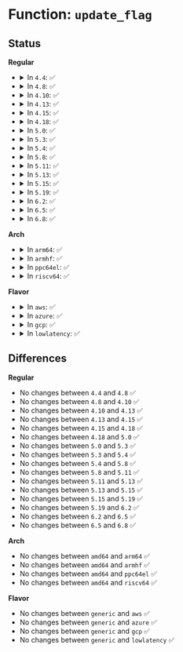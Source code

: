 # Function: <code>update_flag</code>

## Status
<b>Regular</b>
<ul>
<li>
<details>
<summary>In <code>4.4</code>: ✅</summary>

```c
int update_flag(cpuset_flagbits_t bit, struct cpuset *cs, int turning_on);
```

**Collision:** Unique Static

**Inline:** No

**Transformation:** False

**Instances:**

```
In kernel/cpuset.c (ffffffff8111bfd0)
Location: kernel/cpuset.c:1313
Inline: False
Direct callers:
  - kernel/cpuset.c:cpuset_write_u64
  - kernel/cpuset.c:cpuset_write_u64
  - kernel/cpuset.c:cpuset_write_u64
  - kernel/cpuset.c:cpuset_write_u64
  - kernel/cpuset.c:cpuset_write_u64
  - kernel/cpuset.c:cpuset_write_u64
  - kernel/cpuset.c:cpuset_write_u64
  - kernel/cpuset.c:cpuset_css_offline
```
**Symbols:**

```
ffffffff8111bfd0-ffffffff8111c17a: update_flag (STB_LOCAL)
```
</details>
</li>
<li>
<details>
<summary>In <code>4.8</code>: ✅</summary>

```c
int update_flag(cpuset_flagbits_t bit, struct cpuset *cs, int turning_on);
```

**Collision:** Unique Static

**Inline:** No

**Transformation:** False

**Instances:**

```
In kernel/cpuset.c (ffffffff81123ed0)
Location: kernel/cpuset.c:1315
Inline: False
Direct callers:
  - kernel/cpuset.c:cpuset_css_offline
  - kernel/cpuset.c:cpuset_write_u64
  - kernel/cpuset.c:cpuset_write_u64
  - kernel/cpuset.c:cpuset_write_u64
  - kernel/cpuset.c:cpuset_write_u64
  - kernel/cpuset.c:cpuset_write_u64
  - kernel/cpuset.c:cpuset_write_u64
  - kernel/cpuset.c:cpuset_write_u64
```
**Symbols:**

```
ffffffff81123ed0-ffffffff8112407b: update_flag (STB_LOCAL)
```
</details>
</li>
<li>
<details>
<summary>In <code>4.10</code>: ✅</summary>

```c
int update_flag(cpuset_flagbits_t bit, struct cpuset *cs, int turning_on);
```

**Collision:** Unique Static

**Inline:** No

**Transformation:** False

**Instances:**

```
In kernel/cpuset.c (ffffffff8112cdd0)
Location: kernel/cpuset.c:1315
Inline: False
Direct callers:
  - kernel/cpuset.c:cpuset_css_offline
  - kernel/cpuset.c:cpuset_write_u64
  - kernel/cpuset.c:cpuset_write_u64
  - kernel/cpuset.c:cpuset_write_u64
  - kernel/cpuset.c:cpuset_write_u64
  - kernel/cpuset.c:cpuset_write_u64
  - kernel/cpuset.c:cpuset_write_u64
  - kernel/cpuset.c:cpuset_write_u64
```
**Symbols:**

```
ffffffff8112cdd0-ffffffff8112cfa5: update_flag (STB_LOCAL)
```
</details>
</li>
<li>
<details>
<summary>In <code>4.13</code>: ✅</summary>

```c
int update_flag(cpuset_flagbits_t bit, struct cpuset *cs, int turning_on);
```

**Collision:** Unique Static

**Inline:** No

**Transformation:** False

**Instances:**

```
In kernel/cgroup/cpuset.c (ffffffff8112e020)
Location: kernel/cgroup/cpuset.c:1303
Inline: False
Direct callers:
  - kernel/cgroup/cpuset.c:cpuset_css_offline
  - kernel/cgroup/cpuset.c:cpuset_write_u64
  - kernel/cgroup/cpuset.c:cpuset_write_u64
  - kernel/cgroup/cpuset.c:cpuset_write_u64
  - kernel/cgroup/cpuset.c:cpuset_write_u64
  - kernel/cgroup/cpuset.c:cpuset_write_u64
  - kernel/cgroup/cpuset.c:cpuset_write_u64
  - kernel/cgroup/cpuset.c:cpuset_write_u64
```
**Symbols:**

```
ffffffff8112e020-ffffffff8112e1e1: update_flag (STB_LOCAL)
```
</details>
</li>
<li>
<details>
<summary>In <code>4.15</code>: ✅</summary>

```c
int update_flag(cpuset_flagbits_t bit, struct cpuset *cs, int turning_on);
```

**Collision:** Unique Static

**Inline:** No

**Transformation:** False

**Instances:**

```
In kernel/cgroup/cpuset.c (ffffffff8113ac70)
Location: kernel/cgroup/cpuset.c:1313
Inline: False
Direct callers:
  - kernel/cgroup/cpuset.c:cpuset_css_offline
  - kernel/cgroup/cpuset.c:cpuset_write_u64
  - kernel/cgroup/cpuset.c:cpuset_write_u64
  - kernel/cgroup/cpuset.c:cpuset_write_u64
  - kernel/cgroup/cpuset.c:cpuset_write_u64
  - kernel/cgroup/cpuset.c:cpuset_write_u64
  - kernel/cgroup/cpuset.c:cpuset_write_u64
  - kernel/cgroup/cpuset.c:cpuset_write_u64
```
**Symbols:**

```
ffffffff8113ac70-ffffffff8113add3: update_flag (STB_LOCAL)
```
</details>
</li>
<li>
<details>
<summary>In <code>4.18</code>: ✅</summary>

```c
int update_flag(cpuset_flagbits_t bit, struct cpuset *cs, int turning_on);
```

**Collision:** Unique Static

**Inline:** No

**Transformation:** False

**Instances:**

```
In kernel/cgroup/cpuset.c (ffffffff8114a000)
Location: kernel/cgroup/cpuset.c:1314
Inline: False
Direct callers:
  - kernel/cgroup/cpuset.c:cpuset_css_offline
  - kernel/cgroup/cpuset.c:cpuset_write_u64
  - kernel/cgroup/cpuset.c:cpuset_write_u64
  - kernel/cgroup/cpuset.c:cpuset_write_u64
  - kernel/cgroup/cpuset.c:cpuset_write_u64
  - kernel/cgroup/cpuset.c:cpuset_write_u64
  - kernel/cgroup/cpuset.c:cpuset_write_u64
  - kernel/cgroup/cpuset.c:cpuset_write_u64
```
**Symbols:**

```
ffffffff8114a000-ffffffff8114a164: update_flag (STB_LOCAL)
```
</details>
</li>
<li>
<details>
<summary>In <code>5.0</code>: ✅</summary>

```c
int update_flag(cpuset_flagbits_t bit, struct cpuset *cs, int turning_on);
```

**Collision:** Unique Static

**Inline:** No

**Transformation:** False

**Instances:**

```
In kernel/cgroup/cpuset.c (ffffffff81155dc0)
Location: kernel/cgroup/cpuset.c:1837
Inline: False
Direct callers:
  - kernel/cgroup/cpuset.c:cpuset_css_offline
  - kernel/cgroup/cpuset.c:cpuset_write_u64
  - kernel/cgroup/cpuset.c:cpuset_write_u64
  - kernel/cgroup/cpuset.c:cpuset_write_u64
  - kernel/cgroup/cpuset.c:cpuset_write_u64
  - kernel/cgroup/cpuset.c:cpuset_write_u64
  - kernel/cgroup/cpuset.c:cpuset_write_u64
  - kernel/cgroup/cpuset.c:cpuset_write_u64
  - kernel/cgroup/cpuset.c:update_prstate
  - kernel/cgroup/cpuset.c:update_prstate
  - kernel/cgroup/cpuset.c:update_prstate
  - kernel/cgroup/cpuset.c:update_prstate
```
**Symbols:**

```
ffffffff81155dc0-ffffffff81155f2b: update_flag (STB_LOCAL)
```
</details>
</li>
<li>
<details>
<summary>In <code>5.3</code>: ✅</summary>

```c
int update_flag(cpuset_flagbits_t bit, struct cpuset *cs, int turning_on);
```

**Collision:** Unique Static

**Inline:** No

**Transformation:** False

**Instances:**

```
In kernel/cgroup/cpuset.c (ffffffff81163170)
Location: kernel/cgroup/cpuset.c:1798
Inline: False
Direct callers:
  - kernel/cgroup/cpuset.c:cpuset_css_offline
  - kernel/cgroup/cpuset.c:cpuset_write_u64
  - kernel/cgroup/cpuset.c:cpuset_write_u64
  - kernel/cgroup/cpuset.c:cpuset_write_u64
  - kernel/cgroup/cpuset.c:cpuset_write_u64
  - kernel/cgroup/cpuset.c:cpuset_write_u64
  - kernel/cgroup/cpuset.c:cpuset_write_u64
  - kernel/cgroup/cpuset.c:cpuset_write_u64
  - kernel/cgroup/cpuset.c:update_prstate
  - kernel/cgroup/cpuset.c:update_prstate
  - kernel/cgroup/cpuset.c:update_prstate
  - kernel/cgroup/cpuset.c:update_prstate
```
**Symbols:**

```
ffffffff81163170-ffffffff811632e1: update_flag (STB_LOCAL)
```
</details>
</li>
<li>
<details>
<summary>In <code>5.4</code>: ✅</summary>

```c
int update_flag(cpuset_flagbits_t bit, struct cpuset *cs, int turning_on);
```

**Collision:** Unique Static

**Inline:** No

**Transformation:** False

**Instances:**

```
In kernel/cgroup/cpuset.c (ffffffff8116efa0)
Location: kernel/cgroup/cpuset.c:1872
Inline: False
Direct callers:
  - kernel/cgroup/cpuset.c:cpuset_css_offline
  - kernel/cgroup/cpuset.c:cpuset_write_u64
  - kernel/cgroup/cpuset.c:cpuset_write_u64
  - kernel/cgroup/cpuset.c:cpuset_write_u64
  - kernel/cgroup/cpuset.c:cpuset_write_u64
  - kernel/cgroup/cpuset.c:cpuset_write_u64
  - kernel/cgroup/cpuset.c:cpuset_write_u64
  - kernel/cgroup/cpuset.c:cpuset_write_u64
  - kernel/cgroup/cpuset.c:update_prstate
  - kernel/cgroup/cpuset.c:update_prstate
  - kernel/cgroup/cpuset.c:update_prstate
  - kernel/cgroup/cpuset.c:update_prstate
```
**Symbols:**

```
ffffffff8116efa0-ffffffff8116f111: update_flag (STB_LOCAL)
```
</details>
</li>
<li>
<details>
<summary>In <code>5.8</code>: ✅</summary>

```c
int update_flag(cpuset_flagbits_t bit, struct cpuset *cs, int turning_on);
```

**Collision:** Unique Static

**Inline:** No

**Transformation:** False

**Instances:**

```
In kernel/cgroup/cpuset.c (ffffffff811803c0)
Location: kernel/cgroup/cpuset.c:1874
Inline: False
Direct callers:
  - kernel/cgroup/cpuset.c:cpuset_css_offline
  - kernel/cgroup/cpuset.c:cpuset_write_u64
  - kernel/cgroup/cpuset.c:cpuset_write_u64
  - kernel/cgroup/cpuset.c:cpuset_write_u64
  - kernel/cgroup/cpuset.c:cpuset_write_u64
  - kernel/cgroup/cpuset.c:cpuset_write_u64
  - kernel/cgroup/cpuset.c:cpuset_write_u64
  - kernel/cgroup/cpuset.c:cpuset_write_u64
  - kernel/cgroup/cpuset.c:update_prstate
  - kernel/cgroup/cpuset.c:update_prstate
  - kernel/cgroup/cpuset.c:update_prstate
  - kernel/cgroup/cpuset.c:update_prstate
```
**Symbols:**

```
ffffffff811803c0-ffffffff81180531: update_flag (STB_LOCAL)
```
</details>
</li>
<li>
<details>
<summary>In <code>5.11</code>: ✅</summary>

```c
int update_flag(cpuset_flagbits_t bit, struct cpuset *cs, int turning_on);
```

**Collision:** Unique Static

**Inline:** No

**Transformation:** False

**Instances:**

```
In kernel/cgroup/cpuset.c (ffffffff8117d290)
Location: kernel/cgroup/cpuset.c:1897
Inline: False
Direct callers:
  - kernel/cgroup/cpuset.c:cpuset_css_offline
  - kernel/cgroup/cpuset.c:cpuset_write_u64
  - kernel/cgroup/cpuset.c:cpuset_write_u64
  - kernel/cgroup/cpuset.c:cpuset_write_u64
  - kernel/cgroup/cpuset.c:cpuset_write_u64
  - kernel/cgroup/cpuset.c:cpuset_write_u64
  - kernel/cgroup/cpuset.c:cpuset_write_u64
  - kernel/cgroup/cpuset.c:cpuset_write_u64
  - kernel/cgroup/cpuset.c:update_prstate
  - kernel/cgroup/cpuset.c:update_prstate
  - kernel/cgroup/cpuset.c:update_prstate
  - kernel/cgroup/cpuset.c:update_prstate
```
**Symbols:**

```
ffffffff8117d290-ffffffff8117d401: update_flag (STB_LOCAL)
```
</details>
</li>
<li>
<details>
<summary>In <code>5.13</code>: ✅</summary>

```c
int update_flag(cpuset_flagbits_t bit, struct cpuset *cs, int turning_on);
```

**Collision:** Unique Static

**Inline:** No

**Transformation:** False

**Instances:**

```
In kernel/cgroup/cpuset.c (ffffffff8117d620)
Location: kernel/cgroup/cpuset.c:1897
Inline: False
Direct callers:
  - kernel/cgroup/cpuset.c:cpuset_css_offline
  - kernel/cgroup/cpuset.c:cpuset_write_u64
  - kernel/cgroup/cpuset.c:cpuset_write_u64
  - kernel/cgroup/cpuset.c:cpuset_write_u64
  - kernel/cgroup/cpuset.c:cpuset_write_u64
  - kernel/cgroup/cpuset.c:cpuset_write_u64
  - kernel/cgroup/cpuset.c:cpuset_write_u64
  - kernel/cgroup/cpuset.c:cpuset_write_u64
  - kernel/cgroup/cpuset.c:update_prstate
  - kernel/cgroup/cpuset.c:update_prstate
  - kernel/cgroup/cpuset.c:update_prstate
  - kernel/cgroup/cpuset.c:update_prstate
```
**Symbols:**

```
ffffffff8117d620-ffffffff8117d790: update_flag (STB_LOCAL)
```
</details>
</li>
<li>
<details>
<summary>In <code>5.15</code>: ✅</summary>

```c
int update_flag(cpuset_flagbits_t bit, struct cpuset *cs, int turning_on);
```

**Collision:** Unique Static

**Inline:** No

**Transformation:** False

**Instances:**

```
In kernel/cgroup/cpuset.c (ffffffff811a51c0)
Location: kernel/cgroup/cpuset.c:1948
Inline: False
Direct callers:
  - kernel/cgroup/cpuset.c:cpuset_css_offline
  - kernel/cgroup/cpuset.c:cpuset_write_u64
  - kernel/cgroup/cpuset.c:cpuset_write_u64
  - kernel/cgroup/cpuset.c:cpuset_write_u64
  - kernel/cgroup/cpuset.c:cpuset_write_u64
  - kernel/cgroup/cpuset.c:cpuset_write_u64
  - kernel/cgroup/cpuset.c:cpuset_write_u64
  - kernel/cgroup/cpuset.c:cpuset_write_u64
  - kernel/cgroup/cpuset.c:update_prstate
  - kernel/cgroup/cpuset.c:update_prstate
  - kernel/cgroup/cpuset.c:update_prstate
  - kernel/cgroup/cpuset.c:update_prstate
```
**Symbols:**

```
ffffffff811a51c0-ffffffff811a5330: update_flag (STB_LOCAL)
```
</details>
</li>
<li>
<details>
<summary>In <code>5.19</code>: ✅</summary>

```c
int update_flag(cpuset_flagbits_t bit, struct cpuset *cs, int turning_on);
```

**Collision:** Unique Static

**Inline:** No

**Transformation:** False

**Instances:**

```
In kernel/cgroup/cpuset.c (ffffffff811d61a0)
Location: kernel/cgroup/cpuset.c:1988
Inline: False
Direct callers:
  - kernel/cgroup/cpuset.c:cpuset_css_offline
  - kernel/cgroup/cpuset.c:cpuset_write_u64
  - kernel/cgroup/cpuset.c:cpuset_write_u64
  - kernel/cgroup/cpuset.c:cpuset_write_u64
  - kernel/cgroup/cpuset.c:cpuset_write_u64
  - kernel/cgroup/cpuset.c:cpuset_write_u64
  - kernel/cgroup/cpuset.c:cpuset_write_u64
  - kernel/cgroup/cpuset.c:cpuset_write_u64
  - kernel/cgroup/cpuset.c:update_prstate
  - kernel/cgroup/cpuset.c:update_prstate
  - kernel/cgroup/cpuset.c:update_prstate
  - kernel/cgroup/cpuset.c:update_prstate
```
**Symbols:**

```
ffffffff811d61a0-ffffffff811d637d: update_flag (STB_LOCAL)
```
</details>
</li>
<li>
<details>
<summary>In <code>6.2</code>: ✅</summary>

```c
int update_flag(cpuset_flagbits_t bit, struct cpuset *cs, int turning_on);
```

**Collision:** Unique Static

**Inline:** No

**Transformation:** False

**Instances:**

```
In kernel/cgroup/cpuset.c (ffffffff8121a060)
Location: kernel/cgroup/cpuset.c:2177
Inline: False
Direct callers:
  - kernel/cgroup/cpuset.c:cpuset_css_offline
  - kernel/cgroup/cpuset.c:cpuset_write_u64
  - kernel/cgroup/cpuset.c:cpuset_write_u64
  - kernel/cgroup/cpuset.c:cpuset_write_u64
  - kernel/cgroup/cpuset.c:cpuset_write_u64
  - kernel/cgroup/cpuset.c:cpuset_write_u64
  - kernel/cgroup/cpuset.c:cpuset_write_u64
  - kernel/cgroup/cpuset.c:cpuset_write_u64
  - kernel/cgroup/cpuset.c:update_prstate
  - kernel/cgroup/cpuset.c:update_prstate
  - kernel/cgroup/cpuset.c:update_prstate
  - kernel/cgroup/cpuset.c:update_prstate
  - kernel/cgroup/cpuset.c:update_prstate
  - kernel/cgroup/cpuset.c:update_parent_subparts_cpumask
  - kernel/cgroup/cpuset.c:update_parent_subparts_cpumask
  - kernel/cgroup/cpuset.c:update_parent_subparts_cpumask
  - kernel/cgroup/cpuset.c:update_parent_subparts_cpumask
```
**Symbols:**

```
ffffffff8121a060-ffffffff8121a23d: update_flag (STB_LOCAL)
```
</details>
</li>
<li>
<details>
<summary>In <code>6.5</code>: ✅</summary>

```c
int update_flag(cpuset_flagbits_t bit, struct cpuset *cs, int turning_on);
```

**Collision:** Unique Static

**Inline:** No

**Transformation:** False

**Instances:**

```
In kernel/cgroup/cpuset.c (ffffffff8122ff00)
Location: kernel/cgroup/cpuset.c:2212
Inline: False
Direct callers:
  - kernel/cgroup/cpuset.c:cpuset_css_offline
  - kernel/cgroup/cpuset.c:cpuset_write_u64
  - kernel/cgroup/cpuset.c:cpuset_write_u64
  - kernel/cgroup/cpuset.c:cpuset_write_u64
  - kernel/cgroup/cpuset.c:cpuset_write_u64
  - kernel/cgroup/cpuset.c:cpuset_write_u64
  - kernel/cgroup/cpuset.c:cpuset_write_u64
  - kernel/cgroup/cpuset.c:cpuset_write_u64
  - kernel/cgroup/cpuset.c:update_prstate
  - kernel/cgroup/cpuset.c:update_prstate
  - kernel/cgroup/cpuset.c:update_prstate
  - kernel/cgroup/cpuset.c:update_prstate
  - kernel/cgroup/cpuset.c:update_prstate
  - kernel/cgroup/cpuset.c:update_parent_subparts_cpumask
  - kernel/cgroup/cpuset.c:update_parent_subparts_cpumask
  - kernel/cgroup/cpuset.c:update_parent_subparts_cpumask
  - kernel/cgroup/cpuset.c:update_parent_subparts_cpumask
```
**Symbols:**

```
ffffffff8122ff00-ffffffff812300d3: update_flag (STB_LOCAL)
```
</details>
</li>
<li>
<details>
<summary>In <code>6.8</code>: ✅</summary>

```c
int update_flag(cpuset_flagbits_t bit, struct cpuset *cs, int turning_on);
```

**Collision:** Unique Static

**Inline:** No

**Transformation:** False

**Instances:**

```
In kernel/cgroup/cpuset.c (ffffffff81249990)
Location: kernel/cgroup/cpuset.c:2993
Inline: False
Direct callers:
  - kernel/cgroup/cpuset.c:cpuset_css_offline
  - kernel/cgroup/cpuset.c:cpuset_write_u64
  - kernel/cgroup/cpuset.c:cpuset_write_u64
  - kernel/cgroup/cpuset.c:cpuset_write_u64
  - kernel/cgroup/cpuset.c:cpuset_write_u64
  - kernel/cgroup/cpuset.c:cpuset_write_u64
  - kernel/cgroup/cpuset.c:cpuset_write_u64
  - kernel/cgroup/cpuset.c:cpuset_write_u64
  - kernel/cgroup/cpuset.c:update_partition_exclusive
  - kernel/cgroup/cpuset.c:update_partition_exclusive
```
**Symbols:**

```
ffffffff81249990-ffffffff81249b6f: update_flag (STB_LOCAL)
```
</details>
</li>
</ul>
<b>Arch</b>
<ul>
<li>
<details>
<summary>In <code>arm64</code>: ✅</summary>

```c
int update_flag(cpuset_flagbits_t bit, struct cpuset *cs, int turning_on);
```

**Collision:** Unique Static

**Inline:** No

**Transformation:** False

**Instances:**

```
In kernel/cgroup/cpuset.c (ffff8000101e1a18)
Location: kernel/cgroup/cpuset.c:1872
Inline: False
Direct callers:
  - kernel/cgroup/cpuset.c:cpuset_css_offline
  - kernel/cgroup/cpuset.c:cpuset_write_u64
  - kernel/cgroup/cpuset.c:cpuset_write_u64
  - kernel/cgroup/cpuset.c:cpuset_write_u64
  - kernel/cgroup/cpuset.c:cpuset_write_u64
  - kernel/cgroup/cpuset.c:cpuset_write_u64
  - kernel/cgroup/cpuset.c:cpuset_write_u64
  - kernel/cgroup/cpuset.c:cpuset_write_u64
  - kernel/cgroup/cpuset.c:update_prstate
  - kernel/cgroup/cpuset.c:update_prstate
  - kernel/cgroup/cpuset.c:update_prstate
```
**Symbols:**

```
ffff8000101e1a18-ffff8000101e1be0: update_flag (STB_LOCAL)
```
</details>
</li>
<li>
<details>
<summary>In <code>armhf</code>: ✅</summary>

```c
int update_flag(cpuset_flagbits_t bit, struct cpuset *cs, int turning_on);
```

**Collision:** Unique Static

**Inline:** No

**Transformation:** False

**Instances:**

```
In kernel/cgroup/cpuset.c (c0422d00)
Location: kernel/cgroup/cpuset.c:1872
Inline: False
Direct callers:
  - kernel/cgroup/cpuset.c:cpuset_css_offline
  - kernel/cgroup/cpuset.c:cpuset_write_u64
  - kernel/cgroup/cpuset.c:cpuset_write_u64
  - kernel/cgroup/cpuset.c:cpuset_write_u64
  - kernel/cgroup/cpuset.c:cpuset_write_u64
  - kernel/cgroup/cpuset.c:cpuset_write_u64
  - kernel/cgroup/cpuset.c:cpuset_write_u64
  - kernel/cgroup/cpuset.c:cpuset_write_u64
  - kernel/cgroup/cpuset.c:update_prstate
  - kernel/cgroup/cpuset.c:update_prstate
  - kernel/cgroup/cpuset.c:update_prstate
  - kernel/cgroup/cpuset.c:update_prstate
```
**Symbols:**

```
c0422d00-c0422e80: update_flag (STB_LOCAL)
```
</details>
</li>
<li>
<details>
<summary>In <code>ppc64el</code>: ✅</summary>

```c
int update_flag(cpuset_flagbits_t bit, struct cpuset *cs, int turning_on);
```

**Collision:** Unique Static

**Inline:** No

**Transformation:** False

**Instances:**

```
In kernel/cgroup/cpuset.c (c000000000251ff0)
Location: kernel/cgroup/cpuset.c:1872
Inline: False
Direct callers:
  - kernel/cgroup/cpuset.c:cpuset_css_offline
  - kernel/cgroup/cpuset.c:cpuset_write_u64
  - kernel/cgroup/cpuset.c:cpuset_write_u64
  - kernel/cgroup/cpuset.c:cpuset_write_u64
  - kernel/cgroup/cpuset.c:cpuset_write_u64
  - kernel/cgroup/cpuset.c:cpuset_write_u64
  - kernel/cgroup/cpuset.c:cpuset_write_u64
  - kernel/cgroup/cpuset.c:cpuset_write_u64
  - kernel/cgroup/cpuset.c:update_prstate
  - kernel/cgroup/cpuset.c:update_prstate
  - kernel/cgroup/cpuset.c:update_prstate
  - kernel/cgroup/cpuset.c:update_prstate
```
**Symbols:**

```
c000000000251ff0-c0000000002521e8: update_flag (STB_LOCAL)
```
</details>
</li>
<li>
<details>
<summary>In <code>riscv64</code>: ✅</summary>

```c
int update_flag(cpuset_flagbits_t bit, struct cpuset *cs, int turning_on);
```

**Collision:** Unique Static

**Inline:** No

**Transformation:** False

**Instances:**

```
In kernel/cgroup/cpuset.c (ffffffe000158316)
Location: kernel/cgroup/cpuset.c:1872
Inline: False
Direct callers:
  - kernel/cgroup/cpuset.c:cpuset_css_offline
  - kernel/cgroup/cpuset.c:cpuset_write_u64
  - kernel/cgroup/cpuset.c:cpuset_write_u64
  - kernel/cgroup/cpuset.c:cpuset_write_u64
  - kernel/cgroup/cpuset.c:cpuset_write_u64
  - kernel/cgroup/cpuset.c:cpuset_write_u64
  - kernel/cgroup/cpuset.c:cpuset_write_u64
  - kernel/cgroup/cpuset.c:cpuset_write_u64
  - kernel/cgroup/cpuset.c:update_prstate
  - kernel/cgroup/cpuset.c:update_prstate
  - kernel/cgroup/cpuset.c:update_prstate
  - kernel/cgroup/cpuset.c:update_prstate
```
**Symbols:**

```
ffffffe000158316-ffffffe000158460: update_flag (STB_LOCAL)
```
</details>
</li>
</ul>
<b>Flavor</b>
<ul>
<li>
<details>
<summary>In <code>aws</code>: ✅</summary>

```c
int update_flag(cpuset_flagbits_t bit, struct cpuset *cs, int turning_on);
```

**Collision:** Unique Static

**Inline:** No

**Transformation:** False

**Instances:**

```
In kernel/cgroup/cpuset.c (ffffffff811675c0)
Location: kernel/cgroup/cpuset.c:1872
Inline: False
Direct callers:
  - kernel/cgroup/cpuset.c:cpuset_css_offline
  - kernel/cgroup/cpuset.c:cpuset_write_u64
  - kernel/cgroup/cpuset.c:cpuset_write_u64
  - kernel/cgroup/cpuset.c:cpuset_write_u64
  - kernel/cgroup/cpuset.c:cpuset_write_u64
  - kernel/cgroup/cpuset.c:cpuset_write_u64
  - kernel/cgroup/cpuset.c:cpuset_write_u64
  - kernel/cgroup/cpuset.c:cpuset_write_u64
  - kernel/cgroup/cpuset.c:update_prstate
  - kernel/cgroup/cpuset.c:update_prstate
  - kernel/cgroup/cpuset.c:update_prstate
  - kernel/cgroup/cpuset.c:update_prstate
```
**Symbols:**

```
ffffffff811675c0-ffffffff81167731: update_flag (STB_LOCAL)
```
</details>
</li>
<li>
<details>
<summary>In <code>azure</code>: ✅</summary>

```c
int update_flag(cpuset_flagbits_t bit, struct cpuset *cs, int turning_on);
```

**Collision:** Unique Static

**Inline:** No

**Transformation:** False

**Instances:**

```
In kernel/cgroup/cpuset.c (ffffffff8115a7f0)
Location: kernel/cgroup/cpuset.c:1872
Inline: False
Direct callers:
  - kernel/cgroup/cpuset.c:cpuset_css_offline
  - kernel/cgroup/cpuset.c:cpuset_write_u64
  - kernel/cgroup/cpuset.c:cpuset_write_u64
  - kernel/cgroup/cpuset.c:cpuset_write_u64
  - kernel/cgroup/cpuset.c:cpuset_write_u64
  - kernel/cgroup/cpuset.c:cpuset_write_u64
  - kernel/cgroup/cpuset.c:cpuset_write_u64
  - kernel/cgroup/cpuset.c:cpuset_write_u64
  - kernel/cgroup/cpuset.c:update_prstate
  - kernel/cgroup/cpuset.c:update_prstate
  - kernel/cgroup/cpuset.c:update_prstate
  - kernel/cgroup/cpuset.c:update_prstate
```
**Symbols:**

```
ffffffff8115a7f0-ffffffff8115a95b: update_flag (STB_LOCAL)
```
</details>
</li>
<li>
<details>
<summary>In <code>gcp</code>: ✅</summary>

```c
int update_flag(cpuset_flagbits_t bit, struct cpuset *cs, int turning_on);
```

**Collision:** Unique Static

**Inline:** No

**Transformation:** False

**Instances:**

```
In kernel/cgroup/cpuset.c (ffffffff81165390)
Location: kernel/cgroup/cpuset.c:1872
Inline: False
Direct callers:
  - kernel/cgroup/cpuset.c:cpuset_css_offline
  - kernel/cgroup/cpuset.c:cpuset_write_u64
  - kernel/cgroup/cpuset.c:cpuset_write_u64
  - kernel/cgroup/cpuset.c:cpuset_write_u64
  - kernel/cgroup/cpuset.c:cpuset_write_u64
  - kernel/cgroup/cpuset.c:cpuset_write_u64
  - kernel/cgroup/cpuset.c:cpuset_write_u64
  - kernel/cgroup/cpuset.c:cpuset_write_u64
  - kernel/cgroup/cpuset.c:update_prstate
  - kernel/cgroup/cpuset.c:update_prstate
  - kernel/cgroup/cpuset.c:update_prstate
  - kernel/cgroup/cpuset.c:update_prstate
```
**Symbols:**

```
ffffffff81165390-ffffffff81165501: update_flag (STB_LOCAL)
```
</details>
</li>
<li>
<details>
<summary>In <code>lowlatency</code>: ✅</summary>

```c
int update_flag(cpuset_flagbits_t bit, struct cpuset *cs, int turning_on);
```

**Collision:** Unique Static

**Inline:** No

**Transformation:** False

**Instances:**

```
In kernel/cgroup/cpuset.c (ffffffff811728a0)
Location: kernel/cgroup/cpuset.c:1872
Inline: False
Direct callers:
  - kernel/cgroup/cpuset.c:cpuset_css_offline
  - kernel/cgroup/cpuset.c:cpuset_write_u64
  - kernel/cgroup/cpuset.c:cpuset_write_u64
  - kernel/cgroup/cpuset.c:cpuset_write_u64
  - kernel/cgroup/cpuset.c:cpuset_write_u64
  - kernel/cgroup/cpuset.c:cpuset_write_u64
  - kernel/cgroup/cpuset.c:cpuset_write_u64
  - kernel/cgroup/cpuset.c:cpuset_write_u64
  - kernel/cgroup/cpuset.c:update_prstate
  - kernel/cgroup/cpuset.c:update_prstate
  - kernel/cgroup/cpuset.c:update_prstate
  - kernel/cgroup/cpuset.c:update_prstate
```
**Symbols:**

```
ffffffff811728a0-ffffffff81172a85: update_flag (STB_LOCAL)
```
</details>
</li>
</ul>

## Differences
<b>Regular</b>
<ul>
<li>
No changes between <code>4.4</code> and <code>4.8</code> ✅
</li>
<li>
No changes between <code>4.8</code> and <code>4.10</code> ✅
</li>
<li>
No changes between <code>4.10</code> and <code>4.13</code> ✅
</li>
<li>
No changes between <code>4.13</code> and <code>4.15</code> ✅
</li>
<li>
No changes between <code>4.15</code> and <code>4.18</code> ✅
</li>
<li>
No changes between <code>4.18</code> and <code>5.0</code> ✅
</li>
<li>
No changes between <code>5.0</code> and <code>5.3</code> ✅
</li>
<li>
No changes between <code>5.3</code> and <code>5.4</code> ✅
</li>
<li>
No changes between <code>5.4</code> and <code>5.8</code> ✅
</li>
<li>
No changes between <code>5.8</code> and <code>5.11</code> ✅
</li>
<li>
No changes between <code>5.11</code> and <code>5.13</code> ✅
</li>
<li>
No changes between <code>5.13</code> and <code>5.15</code> ✅
</li>
<li>
No changes between <code>5.15</code> and <code>5.19</code> ✅
</li>
<li>
No changes between <code>5.19</code> and <code>6.2</code> ✅
</li>
<li>
No changes between <code>6.2</code> and <code>6.5</code> ✅
</li>
<li>
No changes between <code>6.5</code> and <code>6.8</code> ✅
</li>
</ul>
<b>Arch</b>
<ul>
<li>
No changes between <code>amd64</code> and <code>arm64</code> ✅
</li>
<li>
No changes between <code>amd64</code> and <code>armhf</code> ✅
</li>
<li>
No changes between <code>amd64</code> and <code>ppc64el</code> ✅
</li>
<li>
No changes between <code>amd64</code> and <code>riscv64</code> ✅
</li>
</ul>
<b>Flavor</b>
<ul>
<li>
No changes between <code>generic</code> and <code>aws</code> ✅
</li>
<li>
No changes between <code>generic</code> and <code>azure</code> ✅
</li>
<li>
No changes between <code>generic</code> and <code>gcp</code> ✅
</li>
<li>
No changes between <code>generic</code> and <code>lowlatency</code> ✅
</li>
</ul>
